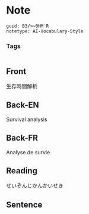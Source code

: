# Note
```
guid: B3/>~0HM`R
notetype: AI-Vocabulary-Style
```

### Tags
```
```

## Front
生存時間解析

## Back-EN
Survival analysis

## Back-FR
Analyse de survie

## Reading
せいぞんじかんかいせき

## Sentence

